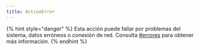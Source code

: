 ```yaml
---
title: ActionError
---
```


{% hint style="danger" %}
Esta acción puede fallar por problemas del sistema, datos erróneos o conexión de red. Consulta [#errores](../../otros/importante.md#errores "mention") para obtener más información.
{% endhint %}
